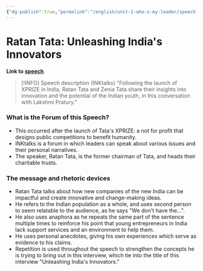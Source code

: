 ```yaml
---
{"dg-publish":true,"permalink":"/english/unit-2-who-s-my-leader/speech-analysis-ratan-tata/","dgHomeLink":true,"dgPassFrontmatter":false}
---
```


# Ratan Tata: Unleashing India's Innovators
**Link to [speech](https://www.youtube.com/watch?v=I9M1PhzGCh8)**
> [!INFO] Speech description (INKtalks)
> "Following the launch of XPRIZE in India, Ratan Tata and Zenia Tata share their insights into innovation and the potential of the Indian youth, in this conversation with Lakshmi Pratury."

### What is the Forum of this Speech?
- This occurred after the launch of Tata's XPRIZE: a not for profit that designs public competitions to benefit humanity.
- INKtalks is a forum in which leaders can speak about various issues and their personal narratives.
- The speaker, Ratan Tata, is the former chairman of Tata, and heads their charitable trusts.

### The message and rhetoric devices
- Ratan Tata talks about how new companies of the new India can be impactful and create innovative and change-making ideas.
- He refers to the Indian population as a whole, and uses second person to seem relatable to the audience, as he says "We don't have the...". 
- He also uses anaphora as he repeats the same part of the sentence multiple times to reinforce his point that young entrepreneurs in India lack support services and an environment to help them.
- He uses personal anecdotes, giving his own experiences which serve as evidence to his claims. 
- Repetition is used throughout the speech to strengthen the concepts he is trying to bring out in this interview, which tie into the title of this interview "Unleashing India's Innovators."